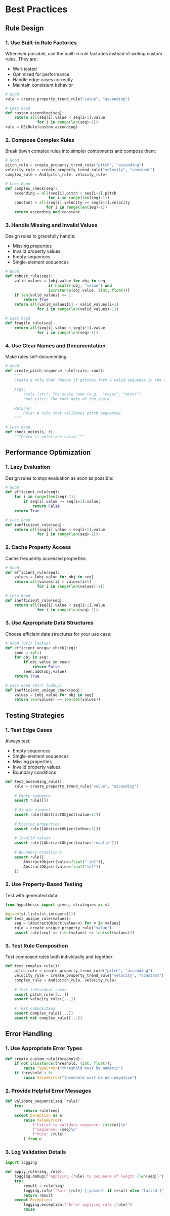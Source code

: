 # Best Practices

## Rule Design

### 1. Use Built-in Rule Factories

Whenever possible, use the built-in rule factories instead of writing custom rules. They are:
- Well-tested
- Optimized for performance
- Handle edge cases correctly
- Maintain consistent behavior

```python
# Good
rule = create_property_trend_rule("value", "ascending")

# Less Good
def custom_ascending(seq):
    return all(seq[i].value < seq[i+1].value 
              for i in range(len(seq)-1))
rule = DSLRule(custom_ascending)
```

### 2. Compose Complex Rules

Break down complex rules into simpler components and compose them:

```python
# Good
pitch_rule = create_property_trend_rule("pitch", "ascending")
velocity_rule = create_property_trend_rule("velocity", "constant")
complex_rule = And(pitch_rule, velocity_rule)

# Less Good
def complex_check(seq):
    ascending = all(seq[i].pitch < seq[i+1].pitch 
                   for i in range(len(seq)-1))
    constant = all(seq[i].velocity == seq[i+1].velocity 
                  for i in range(len(seq)-1))
    return ascending and constant
```

### 3. Handle Missing and Invalid Values

Design rules to gracefully handle:
- Missing properties
- Invalid property values
- Empty sequences
- Single-element sequences

```python
# Good
def robust_rule(seq):
    valid_values = [obj.value for obj in seq 
                   if hasattr(obj, "value") and 
                   isinstance(obj.value, (int, float))]
    if len(valid_values) <= 1:
        return True
    return all(valid_values[i] < valid_values[i+1] 
              for i in range(len(valid_values)-1))

# Less Good
def fragile_rule(seq):
    return all(seq[i].value < seq[i+1].value 
              for i in range(len(seq)-1))
```

### 4. Use Clear Names and Documentation

Make rules self-documenting:

```python
# Good
def create_pitch_sequence_rule(scale, root):
    """
    Create a rule that checks if pitches form a valid sequence in the scale.
    
    Args:
        scale (str): The scale name (e.g., "major", "minor")
        root (str): The root note of the scale
        
    Returns:
        Rule: A rule that validates pitch sequences
    """
    
# Less Good
def check_notes(s, r):
    """Check if notes are valid."""
```

## Performance Optimization

### 1. Lazy Evaluation

Design rules to stop evaluation as soon as possible:

```python
# Good
def efficient_rule(seq):
    for i in range(len(seq)-1):
        if seq[i].value >= seq[i+1].value:
            return False
    return True

# Less Good
def inefficient_rule(seq):
    return all(seq[i].value < seq[i+1].value 
              for i in range(len(seq)-1))
```

### 2. Cache Property Access

Cache frequently accessed properties:

```python
# Good
def efficient_rule(seq):
    values = [obj.value for obj in seq]
    return all(values[i] < values[i+1] 
              for i in range(len(values)-1))

# Less Good
def inefficient_rule(seq):
    return all(seq[i].value < seq[i+1].value 
              for i in range(len(seq)-1))
```

### 3. Use Appropriate Data Structures

Choose efficient data structures for your use case:

```python
# Good (O(1) lookup)
def efficient_unique_check(seq):
    seen = set()
    for obj in seq:
        if obj.value in seen:
            return False
        seen.add(obj.value)
    return True

# Less Good (O(n) lookup)
def inefficient_unique_check(seq):
    values = [obj.value for obj in seq]
    return len(values) == len(set(values))
```

## Testing Strategies

### 1. Test Edge Cases

Always test:
- Empty sequences
- Single-element sequences
- Missing properties
- Invalid property values
- Boundary conditions

```python
def test_ascending_rule():
    rule = create_property_trend_rule("value", "ascending")
    
    # Empty sequence
    assert rule([])
    
    # Single element
    assert rule([AbstractObject(value=1)])
    
    # Missing properties
    assert rule([AbstractObject(other=1)])
    
    # Invalid values
    assert rule([AbstractObject(value="invalid")])
    
    # Boundary conditions
    assert rule([
        AbstractObject(value=float("-inf")),
        AbstractObject(value=float("inf"))
    ])
```

### 2. Use Property-Based Testing

Test with generated data:

```python
from hypothesis import given, strategies as st

@given(st.lists(st.integers()))
def test_unique_rule(values):
    seq = [AbstractObject(value=v) for v in values]
    rule = create_unique_property_rule("value")
    assert rule(seq) == (len(values) == len(set(values)))
```

### 3. Test Rule Composition

Test composed rules both individually and together:

```python
def test_complex_rule():
    pitch_rule = create_property_trend_rule("pitch", "ascending")
    velocity_rule = create_property_trend_rule("velocity", "constant")
    complex_rule = And(pitch_rule, velocity_rule)
    
    # Test individual rules
    assert pitch_rule([...])
    assert velocity_rule([...])
    
    # Test composition
    assert complex_rule([...])
    assert not complex_rule([...])
```

## Error Handling

### 1. Use Appropriate Error Types

```python
def create_custom_rule(threshold):
    if not isinstance(threshold, (int, float)):
        raise TypeError("threshold must be numeric")
    if threshold < 0:
        raise ValueError("threshold must be non-negative")
```

### 2. Provide Helpful Error Messages

```python
def validate_sequence(seq, rule):
    try:
        return rule(seq)
    except Exception as e:
        raise ValueError(
            f"Failed to validate sequence: {str(e)}\n"
            f"Sequence: {seq}\n"
            f"Rule: {rule}"
        ) from e
```

### 3. Log Validation Details

```python
import logging

def apply_rule(seq, rule):
    logging.debug(f"Applying {rule} to sequence of length {len(seq)}")
    try:
        result = rule(seq)
        logging.info(f"Rule {rule} {'passed' if result else 'failed'}")
        return result
    except Exception:
        logging.exception(f"Error applying rule {rule}")
        raise
``` 